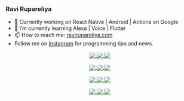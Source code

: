 ### Ravi Rupareliya

- 🔭 Currently working on React Native | Android | Actions on Google
- 🌱 I’m currently learning Alexa | Voice | Flutter
- 📫 How to reach me: [ravirupareliya.com](https://ravirupareliya.com)
- Follow me on [Instagram](https://www.instagram.com/ravi.rupareliya/) for programming tips and news.

<a href="https://www.instagram.com/ravi.rupareliya/" target="_blank">
<!-- insta-feed:START-->
<p align="center">
<img align="center" src=https://scontent-iad3-1.cdninstagram.com/v/t51.2885-15/e35/s150x150/122425343_1572645589603046_1626634953961554534_n.jpg?_nc_ht=scontent-iad3-1.cdninstagram.com&_nc_cat=102&_nc_ohc=0Kqq4S4uweEAX8QQ9Oh&tp=1&oh=f845de72529f119b33fee372834bd53b&oe=602EC941 />
<img align="center" src=https://scontent-iad3-1.cdninstagram.com/v/t51.2885-15/e35/s150x150/119738360_171946631175661_8308691936849414239_n.jpg?_nc_ht=scontent-iad3-1.cdninstagram.com&_nc_cat=101&_nc_ohc=ryN1Wif4Z3oAX9Knx17&tp=1&oh=1b9d42db82ccd029f09e9d1c743e10f6&oe=602DC55D />
<img align="center" src=https://scontent-iad3-1.cdninstagram.com/v/t51.2885-15/e35/s150x150/119471335_3325605627530848_5783608158621298966_n.jpg?_nc_ht=scontent-iad3-1.cdninstagram.com&_nc_cat=104&_nc_ohc=MJjo-oD5DrAAX_Bag-D&tp=1&oh=857723c9be711531e92564a76b8aed69&oe=602E4201 />
</p>
<p align="center">
<img align="center" src=https://scontent-iad3-1.cdninstagram.com/v/t51.2885-15/e35/s150x150/118735524_155532192843864_2438830621806811548_n.jpg?_nc_ht=scontent-iad3-1.cdninstagram.com&_nc_cat=100&_nc_ohc=eCVTNOSHSrgAX81FWBx&tp=1&oh=5d6d951b993864cf7f321a344db09f3e&oe=602C0E6E />
<img align="center" src=https://scontent-iad3-1.cdninstagram.com/v/t51.2885-15/e35/s150x150/118358282_793232521422249_4194198869826492121_n.jpg?_nc_ht=scontent-iad3-1.cdninstagram.com&_nc_cat=109&_nc_ohc=lDi2Syrixh4AX_U4rob&tp=1&oh=11ba2622cbe45d11da6d45aed23ff1d5&oe=602ED3BC />
<img align="center" src=https://scontent-iad3-1.cdninstagram.com/v/t51.2885-15/e35/s150x150/118083536_653646245259286_4437462516989252087_n.jpg?_nc_ht=scontent-iad3-1.cdninstagram.com&_nc_cat=110&_nc_ohc=G4zz_LK5JTAAX96NN3P&tp=1&oh=52cd253bb068b48c8df34d1c98e26c61&oe=602F435C />
</p>
<p align="center">
<img align="center" src=https://scontent-iad3-1.cdninstagram.com/v/t51.2885-15/e35/s150x150/118175330_604822603490734_6882222491011634628_n.jpg?_nc_ht=scontent-iad3-1.cdninstagram.com&_nc_cat=110&_nc_ohc=V8qP1AeGynEAX9gfLtO&tp=1&oh=e2618f217523c903b1b3b4896571d0c3&oe=602D7877 />
<img align="center" src=https://scontent-iad3-1.cdninstagram.com/v/t51.2885-15/e35/s150x150/117801930_118850686597100_8281062695853943386_n.jpg?_nc_ht=scontent-iad3-1.cdninstagram.com&_nc_cat=108&_nc_ohc=F4B3pBjLH74AX_T5ZDf&tp=1&oh=f2dc35c6232ebfd8ff1fb7a08acfadb0&oe=602DEA40 />
<img align="center" src=https://scontent-iad3-1.cdninstagram.com/v/t51.2885-15/e35/s150x150/117867292_2771207523148452_3241414180657952736_n.jpg?_nc_ht=scontent-iad3-1.cdninstagram.com&_nc_cat=100&_nc_ohc=xeBBfHYFM38AX_3oVc0&tp=1&oh=0bd74ded2163fb6c7a47fa5546f4a2f1&oe=602D82A1 />
</p>
<p align="center">
<img align="center" src=https://scontent-iad3-1.cdninstagram.com/v/t51.2885-15/e35/s150x150/117931678_793632161399712_7562658963115355616_n.jpg?_nc_ht=scontent-iad3-1.cdninstagram.com&_nc_cat=100&_nc_ohc=LTtYCgvSDJkAX_Ofmst&tp=1&oh=a8f8aa65956b6ae919391bfaa1c28cbc&oe=602F8237 />
<img align="center" src=https://scontent-iad3-1.cdninstagram.com/v/t51.2885-15/e35/s150x150/117747115_220949032661980_1081920512424702093_n.jpg?_nc_ht=scontent-iad3-1.cdninstagram.com&_nc_cat=104&_nc_ohc=5IVQKtD-qJ8AX-P4pZS&tp=1&oh=fa9f1687025709a17ec60d6a11066b6c&oe=602CFA16 />
<img align="center" src=https://scontent-iad3-1.cdninstagram.com/v/t51.2885-15/e35/s150x150/117564950_167171931547080_7523565149947571776_n.jpg?_nc_ht=scontent-iad3-1.cdninstagram.com&_nc_cat=100&_nc_ohc=wevq7I84sucAX9sN7eU&tp=1&oh=0b4d5b04bd22c210a42095980bdfd50b&oe=602C2A5D />
</p>

<!-- insta-feed:END-->
</a>
